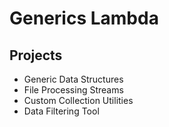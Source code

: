 # Generics Lambda

## Projects
- Generic Data Structures
- File Processing Streams
- Custom Collection Utilities
- Data Filtering Tool
